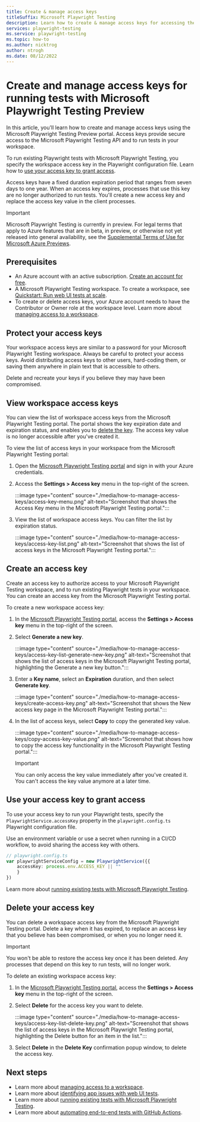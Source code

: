```yaml
---
title: Create & manage access keys
titleSuffix: Microsoft Playwright Testing
description: Learn how to create & manage access keys for accessing the Microsoft Playwright Testing API and running tests.
services: playwright-testing
ms.service: playwright-testing
ms.topic: how-to
ms.author: nicktrog
author: ntrogh
ms.date: 08/12/2022
---
```


# Create and manage access keys for running tests with Microsoft Playwright Testing Preview

In this article, you'll learn how to create and manage access keys using the Microsoft Playwright Testing Preview portal. Access keys provide secure access to the Microsoft Playwright Testing API and to run tests in your workspace.

To run existing Playwright tests with Microsoft Playwright Testing, you specify the workspace access key in the Playwright configuration file. Learn how to [use your access key to grant access](#use-your-access-key-to-grant-access).

Access keys have a fixed duration expiration period that ranges from seven days to one year. When an access key expires, processes that use this key are no longer authorized to run tests. You'll create a new access key and replace the access key value in the client processes.

> [!IMPORTANT]
> Microsoft Playwright Testing is currently in preview. For legal terms that apply to Azure features that are in beta, in preview, or otherwise not yet released into general availability, see the [Supplemental Terms of Use for Microsoft Azure Previews](https://azure.microsoft.com/support/legal/preview-supplemental-terms/).

## Prerequisites  

- An Azure account with an active subscription. [Create an account for free](https://azure.microsoft.com/free/?WT.mc_id=A261C142F).
- A Microsoft Playwright Testing workspace. To create a workspace, see [Quickstart: Run web UI tests at scale](./quickstart-run-end-to-end-tests.md).
- To create or delete access keys, your Azure account needs to have the Contributor or Owner role at the workspace level. Learn more about [managing access to a workspace](./how-to-assign-roles.md).

<!-- TODO: use link to manage workspaces instead -->

## Protect your access keys

Your workspace access keys are similar to a password for your Microsoft Playwright Testing workspace. Always be careful to protect your access keys. Avoid distributing access keys to other users, hard-coding them, or saving them anywhere in plain text that is accessible to others.

Delete and recreate your keys if you believe they may have been compromised.

## View workspace access keys

You can view the list of workspace access keys from the Microsoft Playwright Testing portal. The portal shows the key expiration date and expiration status, and enables you to [delete the key](#delete-your-access-key). The access key value is no longer accessible after you've created it.


To view the list of access keys in your workspace from the Microsoft Playwright Testing portal:

1. Open the [Microsoft Playwright Testing portal](https://dashboard.playwright-ppe.io/) and sign in with your Azure credentials.

1. Access the **Settings > Access key** menu in the top-right of the screen.

    :::image type="content" source="./media/how-to-manage-access-keys/access-key-menu.png" alt-text="Screenshot that shows the Access Key menu in the Microsoft Playwright Testing portal.":::

1. View the list of workspace access keys. You can filter the list by expiration status.

    :::image type="content" source="./media/how-to-manage-access-keys/access-key-list.png" alt-text="Screenshot that shows the list of access keys in the Microsoft Playwright Testing portal.":::

## Create an access key

Create an access key to authorize access to your Microsoft Playwright Testing workspace, and to run existing Playwright tests in your workspace. You can create an access key from the Microsoft Playwright Testing portal.

To create a new workspace access key: 

1. In the [Microsoft Playwright Testing portal](https://dashboard.playwright-ppe.io/), access the **Settings > Access key** menu in the top-right of the screen.

1. Select **Generate a new key**.

    :::image type="content" source="./media/how-to-manage-access-keys/access-key-list-generate-new-key.png" alt-text="Screenshot that shows the list of access keys in the Microsoft Playwright Testing portal, highlighting the Generate a new key button.":::

1. Enter a **Key name**, select an **Expiration** duration, and then select **Generate key**.

    :::image type="content" source="./media/how-to-manage-access-keys/create-access-key.png" alt-text="Screenshot that shows the New access key page in the Microsoft Playwright Testing portal.":::

1. In the list of access keys, select **Copy** to copy the generated key value.

    :::image type="content" source="./media/how-to-manage-access-keys/copy-access-key-value.png" alt-text="Screenshot that shows how to copy the access key functionality in the Microsoft Playwright Testing portal.":::
    
    > [!IMPORTANT]
    > You can only access the key value immediately after you've created it. You can't access the key value anymore at a later time.

## Use your access key to grant access

To use your access key to run your Playwright tests, specify the `PlaywrightService.accessKey` property in the `playwright.config.ts` Playwright configuration file. 

Use an environment variable or use a secret when running in a CI/CD workflow, to avoid sharing the access key with others.

```typescript
// playwright.config.ts
var playwrightServiceConfig = new PlaywrightService({{
    accessKey: process.env.ACCESS_KEY || ""
    }
})
```

Learn more about [running existing tests with Microsoft Playwright Testing](./how-to-run-with-playwright-testing.md).

## Delete your access key

You can delete a workspace access key from the Microsoft Playwright Testing portal. Delete a key when it has expired, to replace an access key that you believe has been compromised, or when you no longer need it.

> [!IMPORTANT]
> You won't be able to restore the access key once it has been deleted. Any processes that depend on this key to run tests, will no longer work.

To delete an existing workspace access key:

1. In the [Microsoft Playwright Testing portal](https://dashboard.playwright-ppe.io/), access the **Settings > Access key** menu in the top-right of the screen.

1. Select **Delete** for the access key you want to delete.

    :::image type="content" source="./media/how-to-manage-access-keys/access-key-list-delete-key.png" alt-text="Screenshot that shows the list of access keys in the Microsoft Playwright Testing portal, highlighting the Delete button for an item in the list.":::

1. Select **Delete** in the **Delete Key** confirmation popup window, to delete the access key.

## Next steps

- Learn more about [managing access to a workspace](./how-to-assign-roles.md).
- Learn more about [identifying app issues with web UI tests](./tutorial-identify-issues-with-end-to-end-web-tests.md).
- Learn more about [running existing tests with Microsoft Playwright Testing](./how-to-run-with-playwright-testing.md).
- Learn more about [automating end-to-end tests with GitHub Actions](./tutorial-automate-end-to-end-testing-with-github-actions.md).
